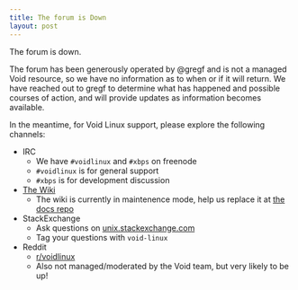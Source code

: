 ```yaml
---
title: The forum is Down
layout: post
---
```


The forum is down.

The forum has been generously operated by @gregf and is not a managed
Void resource, so we have no information as to when or if it will
return.  We have reached out to gregf to determine what has happened
and possible courses of action, and will provide updates as
information becomes available.

In the meantime, for Void Linux support, please explore the following
channels:

  * IRC
    * We have `#voidlinux` and `#xbps` on freenode
    * `#voidlinux` is for general support
    * `#xbps` is for development discussion
  * [The Wiki](http://wiki.voidlinux.eu)
    * The wiki is currently in maintenence mode, help us replace it at
      [the docs repo](https://github.com/void-linux/void-docs/)
  * StackExchange
    * Ask questions on [unix.stackexchange.com](https://unix.stackexchange.com)
    * Tag your questions with `void-linux`
  * Reddit
    * [r/voidlinux ](https://www.reddit.com/r/voidlinux)
    * Also not managed/moderated by the Void team, but very likely to
      be up!
